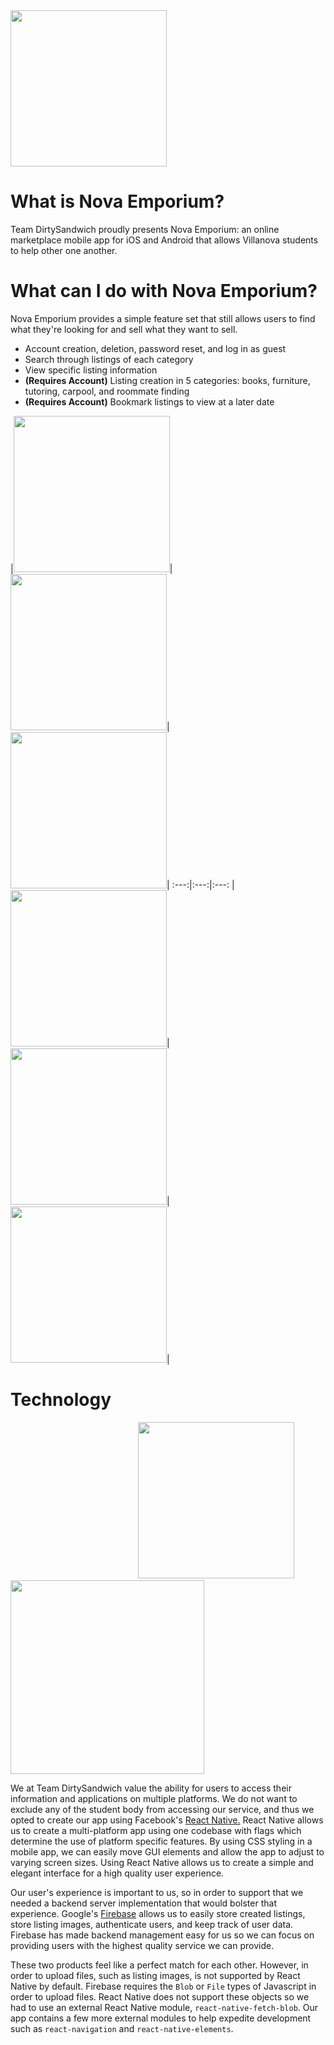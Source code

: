 <img src="https://github.com/franciscorogel4/TheDirtySandwich/blob/master/images/NovaEmporiumLogoCopy.png?raw=true" width="250">

# What is Nova Emporium?
Team DirtySandwich proudly presents Nova Emporium: an online marketplace mobile app for iOS and Android that allows Villanova students to help other one another.  

# What can I do with Nova Emporium?
Nova Emporium provides a simple feature set that still allows users to find what they're looking for and sell what they want to sell.
* Account creation, deletion, password reset, and log in as guest
* Search through listings of each category
* View specific listing information
* **(Requires Account)** Listing creation in 5 categories: books, furniture, tutoring, carpool, and roommate finding
* **(Requires Account)** Bookmark listings to view at a later date

|<img src="https://raw.githubusercontent.com/franciscorogel4/TheDirtySandwich/master/images/logIn.png" width="250">|
<img src="https://raw.githubusercontent.com/franciscorogel4/TheDirtySandwich/master/images/carpool.png" width="250">|
<img src="https://raw.githubusercontent.com/franciscorogel4/TheDirtySandwich/master/images/createListing.png" width="250">|
:---:|:---:|:---:
|<img src="https://raw.githubusercontent.com/franciscorogel4/TheDirtySandwich/master/images/selectImg.png" width="250">|
<img src="https://raw.githubusercontent.com/franciscorogel4/TheDirtySandwich/master/images/bookmark.png" width="250">|
<img src="https://raw.githubusercontent.com/franciscorogel4/TheDirtySandwich/master/images/deleteAccount.png" width="250">|

# Technology
<img width="200">
<img src="http://geekycentral.com/wp-content/uploads/2017/09/react-native.png" width="250">
<img src="https://firebase.google.com/images/social.png" width="310">

We at Team DirtySandwich value the ability for users to access their information and applications on multiple platforms. We do not want to exclude any of the student body from accessing our service, and thus we opted to create our app using Facebook's [React Native.](https://facebook.github.io/react-native/) React Native allows us to create a multi-platform app using one codebase with flags which determine the use of platform specific features. By using CSS styling in a mobile app, we can easily move GUI elements and allow the app to adjust to varying screen sizes. Using React Native allows us to create a simple and elegant interface for a high quality user experience. 

Our user's experience is important to us, so in order to support that we needed a backend server implementation that would bolster that experience. Google's [Firebase](https://firebase.google.com/) allows us to easily store created listings, store listing images, authenticate users, and keep track of user data. Firebase has made backend management easy for us so we can focus on providing users with the highest quality service we can provide. 

These two products feel like a perfect match for each other. However, in order to upload files, such as listing images, is not supported by React Native by default. Firebase requires the `Blob` or `File` types of Javascript in order to upload files. React Native does not support these objects so we had to use an external React Native module, `react-native-fetch-blob`. Our app contains a few more external modules to help expedite development such as `react-navigation` and `react-native-elements`.
